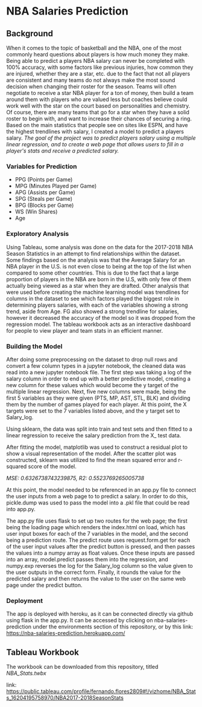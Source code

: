 # NBA Salaries Prediction
## Background

When it comes to the topic of basketball and the NBA, one of the most commonly heard questions about players is how much money they make. Being able to predict a players NBA salary can never be completed with 100% accuracy, with some factors like previous injuries, how common they are injured, whether they are a star, etc. due to the fact that not all players are consistent and many teams do not always make the most sound decision when changing their roster for the season. Teams will often negotiate to receive a star NBA player for a ton of money, then build a team around them with players who are valued less but coaches believe could work well with the star on the court based on personalities and chemistry. Of course, there are many teams that go for a star when they have a solid roster to begin with, and want to increase their chances of securing a ring. Based on the main statistics that people see on sites like ESPN, and have the highest trendlines with salary, I created a model to predict a players salary. *The goal of the project was to predict players salary using a multiple linear regression, and to create a web page that allows users to fill in a player's stats and receive a predicted salary.*

### Variables for Prediction

- PPG (Points per Game)
- MPG (Minutes Played per Game)
- APG (Assists per Game)
- SPG (Steals per Game)
- BPG (Blocks per Game)
- WS (Win Shares)
- Age

### Exploratory Analysis

Using Tableau, some analysis was done on the data for the 2017-2018 NBA Season Statistics in an attempt to find relationships within the dataset. Some findings based on the analysis was that the Average Salary for an NBA player in the U.S. is not even close to being at the top of the list when compared to some other countries. This is due to the fact that a large proportion of players in the NBA are born in the U.S, with only few of them actually being viewed as a star when they are drafted. Other analysis that were used before creating the machine learning model was trendlines for columns in the dataset to see which factors played the biggest role in determining players salaries, with each of the variables showing a strong trend, aside from Age. FG also showed a strong trendline for salaries, however it decreased the accuracy of the model so it was dropped from the regression model. The tableau workbook acts as an interactive dashboard for people to view player and team stats in an efficient manner.

### Building the Model

After doing some preprocessing on the dataset to drop null rows and convert a few column types in a jupyter notebook, the cleaned data was read into a new jupyter notebook file. The first step was taking a log of the salary column in order to end up with a better predictive model, creating a new column for these values which would become the y target of the multiple linear regression. Next, five new columns were made, being the first 5 variables as they were given (PTS, MP, AST, STL, BLK) and dividing them by the number of games played for each player. At this point, the X targets were set to the 7 variables listed above, and the y target set to Salary_log. 

Using sklearn, the data was split into train and test sets and then fitted to a linear regression to receive the salary prediction from the X_ test data.

After fitting the model, matplotlib was used to construct a residual plot to show a visual representation of the model. After the scatter plot was constructed, sklearn was utilized to find the mean squared error and r-squared score of the model.

*MSE: 0.6326738743239875, R2: 0.5523769265005738*

At this point, the model needed to be referenced in an app.py file to connect the user inputs from a web page to to predict a salary. In order to do this, pickle.dump was used to pass the model into a .pkl file that could be read into app.py.

The app.py file uses flask to set up two routes for the web page; the first being the loading page which renders the index.html on load, which has user input boxes for each of the 7 variables in the model, and the second being a prediction route. The predict route uses request.form.get for each of the user input values after the predict button is pressed, and then passes the values into a numpy array as float values. Once these inputs are passed into an array, model.predict passes them into the regression, and numpy.exp reverses the log for the Salary_log column so the value given to the user outputs in the correct form. Finally, it rounds the value for the predicted salary and then returns the value to the user on the same web page under the predict button.

### Deployment

The app is deployed with heroku, as it can be connected directly via github using flask in the app.py.
It can be accessed by clicking on nba-salaries-prediction under the environments section of this repository, or by this link: https://nba-salaries-prediction.herokuapp.com/

## Tableau Workbook

The workbook can be downloaded from this repository, titled *NBA_Stats.twbx*

link: https://public.tableau.com/profile/fernando.flores2809#!/vizhome/NBA_Stats_16204195758970/NBA2017-2018SeasonStats
